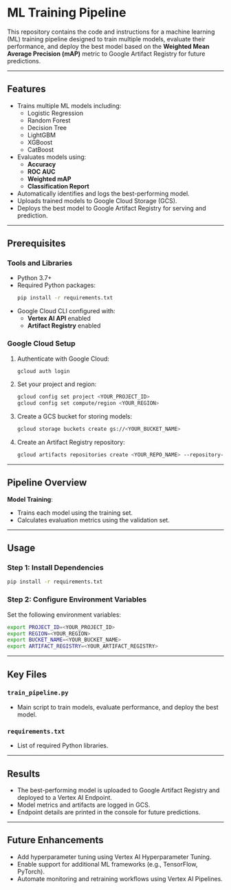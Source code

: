 # ML Training Pipeline

This repository contains the code and instructions for a machine learning (ML) training pipeline designed to train multiple models, evaluate their performance, and deploy the best model based on the **Weighted Mean Average Precision (mAP)** metric to Google Artifact Registry for future predictions.

---

## Features

- Trains multiple ML models including:
  - Logistic Regression
  - Random Forest
  - Decision Tree
  - LightGBM
  - XGBoost
  - CatBoost
- Evaluates models using:
  - **Accuracy**
  - **ROC AUC**
  - **Weighted mAP**
  - **Classification Report**
- Automatically identifies and logs the best-performing model.
- Uploads trained models to Google Cloud Storage (GCS).
- Deploys the best model to Google Artifact Registry for serving and prediction.

---

## Prerequisites

### Tools and Libraries
- Python 3.7+
- Required Python packages:
  ```bash
  pip install -r requirements.txt
  ```
- Google Cloud CLI configured with:
  - **Vertex AI API** enabled
  - **Artifact Registry** enabled

### Google Cloud Setup
1. Authenticate with Google Cloud:
   ```bash
   gcloud auth login
   ```
2. Set your project and region:
   ```bash
   gcloud config set project <YOUR_PROJECT_ID>
   gcloud config set compute/region <YOUR_REGION>
   ```
3. Create a GCS bucket for storing models:
   ```bash
   gcloud storage buckets create gs://<YOUR_BUCKET_NAME>
   ```
4. Create an Artifact Registry repository:
   ```bash
   gcloud artifacts repositories create <YOUR_REPO_NAME> --repository-format=docker --location=us-central1
   ```

---

## Pipeline Overview


  **Model Training**:
   - Trains each model using the training set.
   - Calculates evaluation metrics using the validation set.

---

## Usage

### Step 1: Install Dependencies
```bash
pip install -r requirements.txt
```

### Step 2: Configure Environment Variables
Set the following environment variables:
```bash
export PROJECT_ID=<YOUR_PROJECT_ID>
export REGION=<YOUR_REGION>
export BUCKET_NAME=<YOUR_BUCKET_NAME>
export ARTIFACT_REGISTRY=<YOUR_ARTIFACT_REGISTRY>
```


---

## Key Files

### `train_pipeline.py`
- Main script to train models, evaluate performance, and deploy the best model.

  
### `requirements.txt`
- List of required Python libraries.

---

## Results

- The best-performing model is uploaded to Google Artifact Registry and deployed to a Vertex AI Endpoint.
- Model metrics and artifacts are logged in GCS.
- Endpoint details are printed in the console for future predictions.

---

## Future Enhancements

- Add hyperparameter tuning using Vertex AI Hyperparameter Tuning.
- Enable support for additional ML frameworks (e.g., TensorFlow, PyTorch).
- Automate monitoring and retraining workflows using Vertex AI Pipelines.
